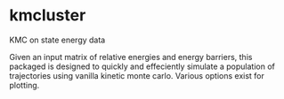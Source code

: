 # kmcluster

KMC on state energy data

Given an input matrix of relative energies and energy barriers, this packaged is designed to quickly and effeciently simulate a population of trajectories using vanilla kinetic monte carlo. Various options exist for plotting.
